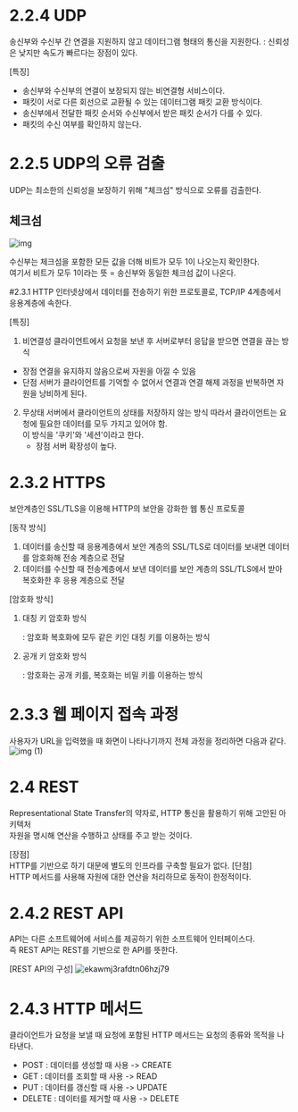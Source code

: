 # 2.2.4 UDP
송신부와 수신부 간 연결을 지원하지 않고 데이터그램 형태의 통신을 지원한다. 
: 신뢰성은 낮지만 속도가 빠르다는 장점이 있다. 

[특징]
- 송신부와 수신부의 연결이 보장되지 않는 비연결형 서비스이다.
- 패킷이 서로 다른 회선으로 교환될 수 있는 데이터그램 패킷 교환 방식이다.
- 송신부에서 전달한 패킷 순서와 수신부에서 받은 패킷 순서가 다를 수 있다.
- 패킷의 수신 여부를 확인하지 않는다.

# 2.2.5 UDP의 오류 검출
UDP는 최소한의 신뢰성을 보장하기 위해 "체크섬" 방식으로 오류를 검출한다. 

## 체크섬 
![img](https://github.com/leeshinbi/CS_Study/assets/109641586/e3180f3a-6226-4cda-ac20-c39c2f2431fb)

수신부는 체크섬을 포함한 모든 값을 더해 비트가 모두 1이 나오는지 확인한다.     
여기서 비트가 모두 1이라는 뜻 = 송신부와 동일한 체크섬 값이 나온다. 

#2.3.1 HTTP
인터넷상에서 데이터를 전송하기 위한 프로토콜로, TCP/IP 4계층에서 응용계층에 속한다. 

[특징]
1. 비연결성
클라이언트에서 요청을 보낸 후 서버로부터 응답을 받으면 연결을 끊는 방식
  - 장점
    연결을 유지하지 않음으로써 자원을 아낄 수 있음
  - 단점
    서버가 클라이언트를 기억할 수 없어서 연결과 연결 해제 과정을 반복하면 자원을 낭비하게 된다.
2. 무상태
서버에서 클라이언트의 상태를 저장하지 않는 방식
따라서 클라이언트는 요청에 필요한 데이터를 모두 가지고 있어야 함.   
이 방식을 '쿠키'와 '세션'이라고 한다.
   - 장점
     서버 확장성이 높다.

# 2.3.2 HTTPS
보안계층인 SSL/TLS을 이용해 HTTP의 보안을 강화한 웹 통신 프로토콜

[동작 방식]
1. 데이터를 송신할 때 응용계층에서 보안 계층의 SSL/TLS로 데이터를 보내면 데이터를 암호화해 전송 계층으로 전달
2. 데이터를 수신할 때 전송계층에서 보낸 데이터를 보안 계층의 SSL/TLS에서 받아 복호화한 후 응용 계층으로 전달

[암호화 방식]
1. 대칭 키 암호화 방식
   
   : 암호화 복호화에 모두 같은 키인 대칭 키를 이용하는 방식
2. 공개 키 암호화 방식
   
   : 암호화는 공개 키를, 복호화는 비밀 키를 이용하는 방식

# 2.3.3 웹 페이지 접속 과정
사용자가 URL을 입력했을 때 화면이 나타나기까지 전체 과정을 정리하면 다음과 같다. 
![img (1)](https://github.com/leeshinbi/CS_Study/assets/109641586/db0346d0-0154-4b4a-b74a-fd84b0c7a43a)


# 2.4 REST
Representational State Transfer의 약자로, HTTP 통신을 활용하기 위해 고안된 아키텍처    
자원을 명시해 연산을 수행하고 상태를 주고 받는 것이다. 

[장점]    
HTTP를 기반으로 하기 대문에 별도의 인프라를 구축할 필요가 없다. 
[단점]     
HTTP 메서드를 사용해 자원에 대한 연산을 처리하므로 동작이 한정적이다. 

# 2.4.2  REST API
API는 다른 소프트웨어에 서비스를 제공하기 위한 소프트웨어 인터페이스다.     
즉 REST API는 REST를 기반으로 한 API를 뜻한다. 

[REST API의 구성]
![ekawmj3rafdtn06hzj79](https://github.com/leeshinbi/CS_Study/assets/109641586/5e9b6315-26c4-4d75-af14-6e66213eb023)

# 2.4.3 HTTP 메서드 
클라이언트가 요청을 보낼 때 요청에 포함된 HTTP 메서드는 요청의 종류와 목적을 나타낸다. 

- POST : 데이터를 생성할 때 사용 -> CREATE   
- GET : 데이터를 조회할 때 사용 -> READ    
- PUT : 데이터를 갱신할 때 사용 -> UPDATE    
- DELETE : 데이터를 제거할 때 사용 -> DELETE





